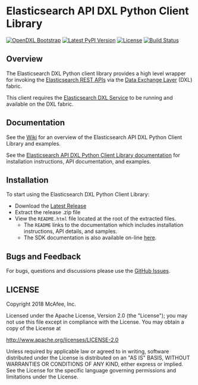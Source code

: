 # Elasticsearch API DXL Python Client Library
[![OpenDXL Bootstrap](https://img.shields.io/badge/Built%20With-OpenDXL%20Bootstrap-blue.svg)](https://github.com/opendxl/opendxl-bootstrap-python)
[![Latest PyPI Version](https://img.shields.io/pypi/v/dxlelasticsearchclient.svg)](https://pypi.python.org/pypi/dxlelasticsearchclient)
[![License](https://img.shields.io/badge/License-Apache%202.0-blue.svg)](https://opensource.org/licenses/Apache-2.0)
[![Build Status](https://travis-ci.org/opendxl/opendxl-elasticsearch-client-python.png?branch=master)](https://travis-ci.org/opendxl/opendxl-elasticsearch-client-python)

## Overview

The Elasticsearch DXL Python client library provides a high level wrapper for
invoking the
[Elasticsearch REST APIs](https://www.elastic.co/guide/en/elasticsearch/reference/current/index.html)
via the [Data Exchange Layer](http://www.mcafee.com/us/solutions/data-exchange-layer.aspx)
(DXL) fabric.

This client requires the
[Elasticsearch DXL Service](https://github.com/opendxl/opendxl-elasticsearch-service-python)
to be running and available on the DXL fabric.

## Documentation

See the
[Wiki](https://github.com/opendxl/opendxl-elasticsearch-client-python/wiki)
for an overview of the Elasticsearch API DXL Python Client Library and examples.

See the
[Elasticsearch API DXL Python Client Library documentation](https://opendxl.github.io/opendxl-elasticsearch-client-python/pydoc)
for installation instructions, API documentation, and examples.

## Installation

To start using the Elasticsearch DXL Python Client Library:

* Download the
  [Latest Release](https://github.com/opendxl/opendxl-elasticsearch-client-python/releases/latest)
* Extract the release .zip file
* View the `README.html` file located at the root of the extracted files.
  * The `README` links to the documentation which includes installation
    instructions, API details, and samples.
  * The SDK documentation is also available on-line
    [here](https://opendxl.github.io/opendxl-elasticsearch-client-python/pydoc).

## Bugs and Feedback

For bugs, questions and discussions please use the
[GitHub Issues](https://github.com/opendxl/opendxl-elasticsearch-client-python/issues).

## LICENSE

Copyright 2018 McAfee, Inc.

Licensed under the Apache License, Version 2.0 (the "License"); you may not use
this file except in compliance with the License. You may obtain a copy of the
License at

http://www.apache.org/licenses/LICENSE-2.0

Unless required by applicable law or agreed to in writing, software distributed
under the License is distributed on an "AS IS" BASIS, WITHOUT WARRANTIES OR
CONDITIONS OF ANY KIND, either express or implied. See the License for the
specific language governing permissions and limitations under the License.
